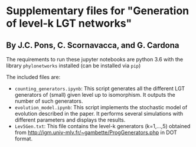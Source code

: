 # Supplementary files for "Generation of level-k LGT networks"
## By J.C. Pons, C. Scornavacca, and G. Cardona

The requirements to run these jupyter notebooks are python 3.6 with the library `phylonetworks` installed (can be installed via `pip`)

The included files are:

* `counting_generators.ipynb`: This script generates all the different LGT generators of (small) given level up to isomorphism. It outputs the number of such generators.
* `evolution_model.ipynb`: This script implements the stochastic model of evolution described in the paper. It performs several simulations with different parameters and displays the results.
* `Lev5Gen.txt`: This file contains the level-k generators (k=1,...,5) obtained from http://igm.univ-mlv.fr/~gambette/ProgGenerators.php in DOT format.
